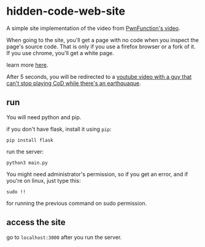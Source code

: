 # hidden-code-web-site

A simple site implementation of the video from [PwnFunction's video](https://www.youtube.com/watch?v=msdymgkhePo).

When going to the site, you'll get a page with no code when you inspect the page's source code.
That is only if you use a firefox browser or a fork of it. If you use chrome, you'll get a white page.

learn more [here](https://developer.mozilla.org/en-US/docs/Web/HTTP/Headers/Link).

After 5 seconds, you will be redirected to a [youtube video with a guy that can't stop playing CoD while there's an earthquaque](https://www.youtube.com/watch?v=L1GeSlydcrM).

## run

You will need python and pip.

if you don't have flask, install it using `pip`:
```
pip install flask
```

run the server:
```
python3 main.py
```
You might need administrator's permission, so if you get an error, and if you're on linux, just type this:
```
sudo !!
```
for running the previous command on sudo permission.

## access the site

go to `localhost:3000` after you run the server.
